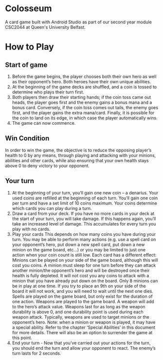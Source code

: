 # Colosseum
A card game built with Android Studio as part of our second year module CSC2044 at Queen's University Belfast.

# How to Play
## Start of game
1. Before the game begins, the player chooses both their own hero as well as their opponent’s hero. Both heroes have their own unique abilities.
2. At the beginning of the game decks are shuffled, and a coin is tossed to determine who plays their turn first.
3. Both players then draw their starting hands; if the coin toss came out heads, the player goes first and the enemy gains a bonus mana and a bonus card. Conversely, if the coin toss comes out tails, the enemy goes first, and the player gains the extra mana/card. Finally, it is possible for the coin to land on its edge, in which case the player automatically wins.
4. The game can now commence.

## Win Condition
In order to win the game, the objective is to reduce the opposing player’s health to 0 by any means, through playing and attacking with your minions, abilities and other cards, while also ensuring that your own health stays above 0 to deny victory to your opponent.

## Your turn
1. At the beginning of your turn, you’ll gain one new coin – a denarius.
Your used coins are refilled at the beginning of each turn.
You’ll gain one coin per turn and have a set limit of 10 coins maximum.
Your coins determine which cards you can play during a turn.
2. Draw a card from your deck.
If you have no more cards in your deck at the start of your turn, you will take damage. If this happens again, you’ll take an increased level of damage. This accumulates for every turn you play with no cards.
3. Play your cards 
This depends on how many coins you have during your turn. You may be able to perform many actions (e.g. use a spell card on your opponent’s hero, put down a new spell card, put down a new minion on the game board, etc…) or you may be limited to just one action when your coin count is still low. Each card has a different effect: 
Minions can be played on your side of the game board, although this will cost you coins. A minion must sleep for one turn before they can attack another minion/the opponent’s hero and will be destroyed once their health is fully depleted. It will not cost you any coins to attack with a minion that you have already put down on the board.
Only 8 minions can be in play at one time. If you try to place an 9th on your side of the board it will not work, and you will need to wait until the next one dies. 
Spells are played on the game board, but only exist for the duration of one action.
Weapons are played to the game board. A weapon will add to the hero’s attack value. Weapons last for as long as the weapon durability is above 0, and one durability point is used during each weapon attack. Typically, weapons are used to target minions or the opponent’s hero.
Note: when a minion or weapon is played, it may have a special ability. Refer to the chapter ‘Special Abilities’ in this document for more details.
There will also be an option to surrender the game at this point.
4. End your turn - Now that you’ve carried out your actions for the turn, you should end the turn and allow your opponent to react.
The enemy’s turn lasts for 2 seconds.
